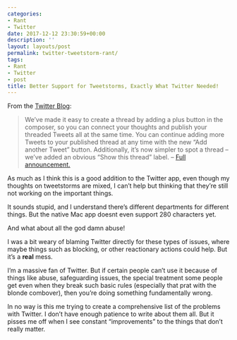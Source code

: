 ```yaml
---
categories:
- Rant
- Twitter
date: 2017-12-12 23:30:59+00:00
description: ''
layout: layouts/post
permalink: twitter-tweetstorm-rant/
tags:
- Rant
- Twitter
- post
title: Better Support for Tweetstorms, Exactly What Twitter Needed!
---
```


<div class="kg-card-markdown">
<p>From the <a href="https://blog.twitter.com/official/en_us/topics/product/2017/nicethreads.html?ref=chrishannah.me">Twitter Blog</a>:</p>
<blockquote><p>We’ve made it easy to create a thread by adding a plus button in the composer, so you can connect your thoughts and publish your threaded Tweets all at the same time. You can continue adding more Tweets to your published thread at any time with the new “Add another Tweet” button. Additionally, it’s now simpler to spot a thread – we’ve added an obvious “Show this thread” label. &#8211; <a href="https://blog.twitter.com/official/en_us/topics/product/2017/nicethreads.html?ref=chrishannah.me">Full announcement.</a></p></blockquote>
<p>As much as I think this is a good addition to the Twitter app, even though my thoughts on tweetstorms are mixed, I can&#8217;t help but thinking that they&#8217;re still not working on the important things.</p>
</div>
<p><!--more--></p>
<div class="kg-card-markdown">
<p>It sounds stupid, and I understand there&#8217;s different departments for different things. But the native Mac app doesnt even support 280 characters yet.</p>
<p>And what about all the god damn abuse!</p>
<p>I was a bit weary of blaming Twitter directly for these types of issues, where maybe things such as blocking, or other reactionary actions could help. But it&#8217;s a <strong>real</strong> mess.</p>
<p>I&#8217;m a massive fan of Twitter. But if certain people can&#8217;t use it because of things like abuse, safeguarding issues, the special treatment some people get even when they break such basic rules (especially that prat with the blonde combover), then you&#8217;re doing something fundamentally wrong.</p>
<p>In no way is this me trying to create a comprehensive list of the problems with Twitter. I don&#8217;t have enough patience to write about them all. But it pisses me off when I see constant &#8220;improvements&#8221; to the things that don&#8217;t really matter.</p>
</div>